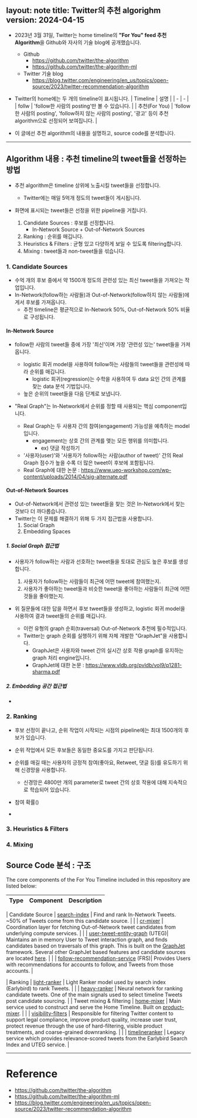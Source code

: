 layout: note
title: Twitter의 추천 algorighm
version: 2024-04-15
---




- 2023년 3월 31일, Twitter는 home timeline의 **"For You" feed 추천 Algorithm**을 Github와 자사의 기술 blog에 공개했습니다.
    - Github
        - <https://github.com/twitter/the-algorithm>
        - <https://github.com/twitter/the-algorithm-ml>
    - Twitter 기술 blog
        - <https://blog.twitter.com/engineering/en_us/topics/open-source/2023/twitter-recommendation-algorithm>

- Twitter의 home에는 두 개의 timeline이 표시됩니다.
    | Timeline | 설명 |
    | - | - |
    | follw | 'follow한 사람의 posting'만 볼 수 있습니다. |
    | 추천(For You) | 'follow한 사람의 posting', 'follow하지 않는 사람의 posting', '광고' 등이 추천 algorithm으로 선정되어 보여집니다. |

- 이 글에선 추천 algorithm의 내용을 설명하고, source code를 분석합니다.




---




## Algorithm 내용 : 추천 timeline의 tweet들을 선정하는 방법

- 추천 algorithm은 timeline 상위에 노출시킬 tweet들을 선정합니다.
    - Twitter에는 매일 5억개 정도의 tweet들이 게시됩니다.

- 화면에 표시되는 tweet들은 선정을 위한 pipeline을 거칩니다.
    1. Candidate Sources : 후보를 선정합니다.
        - In-Network Source + Out-of-Network Sources
    2. Ranking : 순위를 매깁니다.
    3. Heuristics & Filters : 균형 있고 다양하게 보일 수 있도록 filtering합니다.
    4. Mixing : tweet들과 non-tweet들을 섞습니다.



### 1. Candidate Sources

- 수억 개의 후보 중에서 약 1500개 정도의 관련성 있는 최신 tweet들을 가져오는 작업입니다.
- In-Network(follow하는 사람들)과 Out-of-Network(follow하지 않는 사람들)에게서 후보를 가져옵니다.
    - 추천 timeline은 평균적으로 In-Network 50%, Out-of-Network 50% 비율로 구성됩니다.

#### In-Network Source

- follow한 사람의 tweet들 중에 가장 '최신'이며 가장 '관련성 있는' tweet들을 가져옵니다.
    - logistic 회귀 model을 사용하여 follow하는 사람들의 tweet들을 관련성에 따라 순위를 매깁니다.
        - logistic 회귀(regression)는 수학을 사용하여 두 data 요인 간의 관계를 찾는 data 분석 기법입니다.
    - 높은 순위의 tweet들을 다음 단계로 보냅니다.

- "Real Graph"는 In-Network에서 순위를 정할 때 사용되는 핵심 component입니다.
    - Real Graph는 두 사용자 간의 참여(engagement) 가능성을 예측하는 model입니다.
        - engagement는 상호 간의 관계를 맺는 모든 행위를 의미합니다.
            - ex) 댓글 작성하기
    - '사용자(user)'와 '사용자가 follow하는 사람(author of tweet)' 간의 Real Graph 점수가 높을 수록 더 많은 tweet이 후보에 포함됩니다.
    - Real Graph에 대한 논문 : <https://www.ueo-workshop.com/wp-content/uploads/2014/04/sig-alternate.pdf>

#### Out-of-Network Sources

- Out-of-Network에서 관련성 있는 tweet들을 찾는 것은 In-Network에서 찾는 것보다 더 까다롭습니다.
- Twitter는 이 문제를 해결하기 위해 두 가지 접근법을 사용합니다.
    1. Social Graph
    2. Embedding Spaces

##### 1. Social Graph 접근법

- 사용자가 follow하는 사람과 선호하는 tweet들을 토대로 관심도 높은 후보를 생성합니다.
    1. 사용자가 follow하는 사람들이 최근에 어떤 tweet에 참여했는지.
    2. 사용자가 좋아하는 tweet들과 비슷한 tweet을 좋아하는 사람들이 최근에 어떤 것들을 좋아했는지.

- 위 질문들에 대한 답을 하면서 후보 tweet들을 생성하고, logistic 회귀 model을 사용하여 결과 tweet들의 순위를 매깁니다.
    - 이런 유형의 graph 순회(traversal) Out-of-Network 추천에 필수적입니다.
    - Twitter는 graph 순회를 실행하기 위해 자체 개발한 "GraphJet"을 사용합니다.
        - GraphJet은 사용자와 tweet 간의 실시간 상호 작용 graph를 유지하는 graph 처리 engine입니다.
        - GraphJet에 대한 논문 : <https://www.vldb.org/pvldb/vol9/p1281-sharma.pdf>

##### 2. Embedding 공간 접근법

- 


### 2. Ranking

- 후보 선정이 끝나고, 순위 작업이 시작되는 시점의 pipeline에는 최대 1500개의 후보가 있습니다.

- 순위 작업에서 모든 후보들은 동일한 중요도를 가지고 판단됩니다.
- 순위를 매길 때는 사용자의 긍정적 참여(좋아요, Retweet, 댓글 등)를 유도하기 위해 신경망을 사용합니다.
    - 신경망은 4800만 개의 parameter로 tweet 간의 상호 작용에 대해 지속적으로 학습되어 있습니다.
- 참여 확률()

- 


### 3. Heuristics & Filters



### 4. Mixing












## Source Code 분석 : 구조

The core components of the For You Timeline included in this repository are listed below:

| Type | Component | Description |
|------------|------------|------------|

| Candidate Source | [search-index](src/java/com/twitter/search/README.md) | Find and rank In-Network Tweets. ~50% of Tweets come from this candidate source. |
|                  | [cr-mixer](cr-mixer/README.md) | Coordination layer for fetching Out-of-Network tweet candidates from underlying compute services. |
|                  | [user-tweet-entity-graph](src/scala/com/twitter/recos/user_tweet_entity_graph/README.md) (UTEG)| Maintains an in memory User to Tweet interaction graph, and finds candidates based on traversals of this graph. This is built on the [GraphJet](https://github.com/twitter/GraphJet) framework. Several other GraphJet based features and candidate sources are located [here](src/scala/com/twitter/recos). |
|                  | [follow-recommendation-service](follow-recommendations-service/README.md) (FRS)| Provides Users with recommendations for accounts to follow, and Tweets from those accounts. |

| Ranking | [light-ranker](src/python/twitter/deepbird/projects/timelines/scripts/models/earlybird/README.md) | Light Ranker model used by search index (Earlybird) to rank Tweets. |
|         | [heavy-ranker](https://github.com/twitter/the-algorithm-ml/blob/main/projects/home/recap/README.md) | Neural network for ranking candidate tweets. One of the main signals used to select timeline Tweets post candidate sourcing. |
| Tweet mixing & filtering | [home-mixer](home-mixer/README.md) | Main service used to construct and serve the Home Timeline. Built on [product-mixer](product-mixer/README.md). |
|                          | [visibility-filters](visibilitylib/README.md) | Responsible for filtering Twitter content to support legal compliance, improve product quality, increase user trust, protect revenue through the use of hard-filtering, visible product treatments, and coarse-grained downranking. |
|                          | [timelineranker](timelineranker/README.md) | Legacy service which provides relevance-scored tweets from the Earlybird Search Index and UTEG service. |





---




# Reference

- <https://github.com/twitter/the-algorithm>
- <https://github.com/twitter/the-algorithm-ml>
- <https://blog.twitter.com/engineering/en_us/topics/open-source/2023/twitter-recommendation-algorithm>
